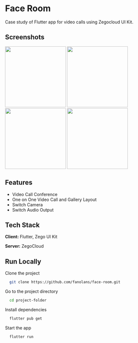 
# Face Room
Case study of Flutter app for video calls using Zegocloud UI Kit.

## Screenshots
<img src="https://github.com/fanolans/face-room/assets/85090127/18e744b1-4608-4a39-a19c-95fc0f81b2a9" width="200">
<img src="https://github.com/fanolans/face-room/assets/85090127/f02b3d2f-b18f-4de3-85c9-c7382bc10078" width="200">
<img src="https://github.com/fanolans/face-room/assets/85090127/90ea2361-766f-4e8e-9e83-449be2acfa2c" width="200">
<img src="https://github.com/fanolans/face-room/assets/85090127/3531d236-b095-4af5-84f5-45051866097b" width="200">

## Features
- Video Call Conference
- One on One Video Call and Gallery Layout
- Switch Camera
- Switch Audio Output
    
## Tech Stack
**Client:** Flutter, Zego UI Kit

**Server:** ZegoCloud

## Run Locally
Clone the project

```bash
  git clone https://github.com/fanolans/face-room.git
```

Go to the project directory

```bash
  cd project-folder
```

Install dependencies

```bash
  flutter pub get
```

Start the app

```bash
  flutter run
```


